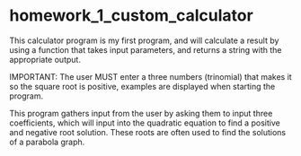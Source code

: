 # homework_1_custom_calculator
This calculator program is my first program, and will calculate a result by using a function that takes input parameters, and returns a string with the appropriate output.

IMPORTANT: The user MUST enter a three numbers (trinomial) that makes it so the square root is positive, examples are displayed when starting the program.

This program gathers input from the user by asking them to input three coefficients, which
will input into the quadratic equation to find a positive and negative root solution. These roots are often used to find the solutions of a parabola graph.
